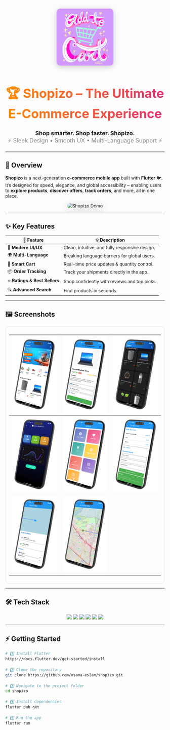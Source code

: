 <!-- Banner -->
<p align="center">
  <img src="assets/image/readme/banner.gif" 
       alt="Shopizo Banner" 
       width="180" 
       style="border-radius: 12px; box-shadow: 0 4px 20px rgba(0,0,0,0.2);" />
</p>

<h1 align="center" style="font-size: 40px; background: linear-gradient(90deg, #ff8a00, #e52e71); -webkit-background-clip: text; color: transparent; font-weight: bold;">
🏆 Shopizo – The Ultimate E-Commerce Experience
</h1>

<p align="center" style="font-size: 18px;">
  <b>Shop smarter. Shop faster. Shopizo.</b><br>
  <span style="color: #888;">⚡ Sleek Design • Smooth UX • Multi-Language Support ⚡</span>
</p>

---

## 🚀 Overview

**Shopizo** is a next-generation **e-commerce mobile app** built with **Flutter** 🐦.  
It’s designed for speed, elegance, and global accessibility – enabling users to **explore products**, **discover offers**, **track orders**, and more, all in one place.

<p align="center">
  <img src="assets/image/readme/demo.gif" 
       alt="Shopizo Demo" 
       width="200" 
       style="border-radius: 12px; box-shadow: 0 4px 20px rgba(0,0,0,0.15);" />
</p>

---

## ✨ Key Features

| 🌟 Feature | 💡 Description |
|-----------|----------|
| 🎯 **Modern UI/UX** | Clean, intuitive, and fully responsive design. |
| 🌍 **Multi-Language** | Breaking language barriers for global users. |
| 🛒 **Smart Cart** | Real-time price updates & quantity control. |
| 📦 **Order Tracking** | Track your shipments directly in the app. |
| ⭐ **Ratings & Best Sellers** | Shop confidently with reviews and top picks. |
| 🔍 **Advanced Search** | Find products in seconds. |

---

## 🖼 Screenshots

<div align="center" style="border: 2px solid #eee; border-radius: 10px; padding: 10px;">
  
| ![](assets/image/readme/1.png) | ![](assets/image/readme/2.png) | ![](assets/image/readme/3.png) |
|---|---|---|
| ![](assets/image/readme/4.png) | ![](assets/image/readme/5.png) | ![](assets/image/readme/6.png) |
| ![](assets/image/readme/7.png) | ![](assets/image/readme/8.png) |   |

</div>

---

## 🛠 Tech Stack

<p align="center">
  <img src="https://img.shields.io/badge/Flutter-02569B?logo=flutter&logoColor=white&style=for-the-badge" />
  <img src="https://img.shields.io/badge/Dart-0175C2?logo=dart&logoColor=white&style=for-the-badge" />
  <img src="https://img.shields.io/badge/Provider-FFC107?style=for-the-badge" />
  <img src="https://img.shields.io/badge/BLoC-0052CC?style=for-the-badge" />
  <img src="https://img.shields.io/badge/SharedPreferences-4CAF50?style=for-the-badge" />
  <img src="https://img.shields.io/badge/HTTP%20API-FF5722?style=for-the-badge" />
</p>

---

## ⚡ Getting Started

```bash
# 1️⃣ Install Flutter
https://docs.flutter.dev/get-started/install

# 2️⃣ Clone the repository
git clone https://github.com/osama-eslam/shopizo.git

# 3️⃣ Navigate to the project folder
cd shopizo

# 4️⃣ Install dependencies
flutter pub get

# 5️⃣ Run the app
flutter run
